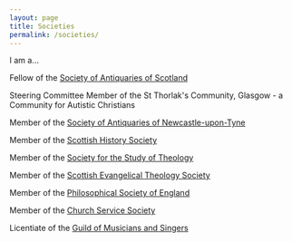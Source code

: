```yaml
---
layout: page
title: Societies
permalink: /societies/
---
```


I am a...

Fellow of the [Society of Antiquaries of Scotland](https://socantscot.org)

Steering Committee Member of the St Thorlak's Community, Glasgow - a Community for Autistic Christians

Member of the [Society of Antiquaries of Newcastle-upon-Tyne](https://www.newcastle-antiquaries.org.uk/)

Member of the [Scottish History Society](https://scottishhistorysociety.com/)

Member of the [Society for the Study of Theology](https://www.theologysociety.org.uk/)

Member of the [Scottish Evangelical Theology Society](https://www.s-e-t-s.org.uk/)

Member of the [Philosophical Society of England](http://philsoceng.uk/)

Member of the [Church Service Society](http://www.churchservicesociety.org/)

Licentiate of the [Guild of Musicians and Singers](https://www.musiciansandsingers.org.uk/)
